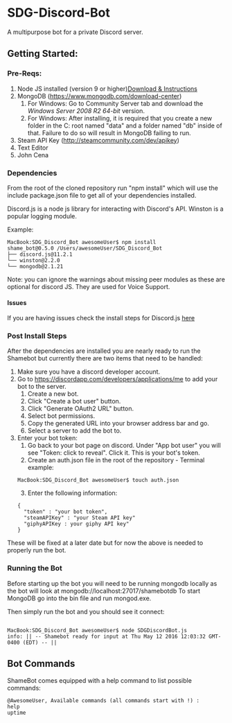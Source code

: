 # SDG-Discord-Bot
A multipurpose bot for a private Discord server.

## Getting Started:

### Pre-Reqs:

1. Node JS installed (version 9 or higher)[Download & Instructions](https://nodejs.org/en/download/)
2. MongoDB (https://www.mongodb.com/download-center)
   1. For Windows: Go to Community Server tab and download the *Windows Server 2008 R2 64-bit* version.
   2. For Windows: After installing, it is required that you create a new folder in the C: root named "data" and a folder named "db" inside of that. Failure to do so will result in MongoDB failing to run.
3. Steam API Key (http://steamcommunity.com/dev/apikey)
3. Text Editor
4. John Cena

### Dependencies

From the root of the cloned repository run "npm install" which will use the include package.json file to get all of your dependencies installed.

Discord.js is a node js library for interacting with Discord's API.
Winston is a popular logging module.

Example:
```
MacBook:SDG_Discord_Bot awesomeUser$ npm install
shame_bot@0.5.0 /Users/awesomeUser/SDG_Discord_Bot
├── discord.js@11.2.1
└── winston@2.2.0
└── mongodb@2.1.21
```
Note: you can ignore the warnings about missing peer modules as these are optional for discord JS. They are used for Voice Support.

#### Issues
If you are having issues check the install steps for Discord.js [here](https://discord.js.org/#/docs/main/stable/general/welcome)


### Post Install Steps
After the dependencies are installed you are nearly ready to run the Shamebot but currently there are two items that need to be handled:
1. Make sure you have a discord developer account.
2. Go to https://discordapp.com/developers/applications/me to add your bot to the server.
   1. Create a new bot.
   2. Click "Create a bot user" button.
   3. Click "Generate OAuth2 URL" button.
   4. Select bot permissions.
   5. Copy the generated URL into your browser address bar and go.
   6. Select a server to add the bot to.
2. Enter your bot token:
   1. Go back to your bot page on discord. Under "App bot user" you will see "Token: click to reveal". Click it. This is your bot's token.
   2. Create an auth.json file in the root of the repository - Terminal example:
   ```
   MacBook:SDG_Discord_Bot awesomeUser$ touch auth.json
   ```
   3. Enter the following information:
   ```
   {
     "token" : "your bot token",
     "steamAPIKey" : "your Steam API key"
     "giphyAPIKey : your giphy API key"
   }
     ```
These will be fixed at a later date but for now the above is needed to properly run the bot.

### Running the Bot
Before starting up the bot you will need to be running mongodb locally as the bot will look at mongodb://localhost:27017/shamebotdb
To start MongoDB go into the bin file and run mongod.exe.

Then simply run the bot and you should see it connect:
```

MacBook:SDG_Discord_Bot awesomeUser$ node SDGDiscordBot.js
info: || -- Shamebot ready for input at Thu May 12 2016 12:03:32 GMT-0400 (EDT) -- ||
```

## Bot Commands
ShameBot comes equipped with a help command to list possible commands:
```
@AwesomeUser, Available commands (all commands start with !) :
help
uptime
```

